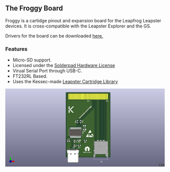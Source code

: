 ## The Froggy Board
Froggy is a cartidge pinout and expansion board for the Leapfrog Leapster devices. It is cross-compatible with the Leapster Explorer and the GS.

Drivers for the board can be downloaded [here.](https://www.ftdichip.com/Drivers/VCP.htm)

### Features
- Micro-SD support.
- Licensed under the [Solderpad Hardware License](https://solderpad.org/licenses/SHL-2.1/)
- Virual Serial Port through USB-C.
- FT232RL Based.
- Uses the Kessec-made [Leapster Cartridge Library](https://github.com/kessec/leapster-cart)

![3D Model](images/froggy.png)